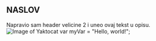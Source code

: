 ## NASLOV
Napravio sam header velicine 2 i uneo ovaj tekst u opisu.
![Image of Yaktocat](https://octodex.github.com/images/yaktocat.png)
var myVar = "Hello, world!";
